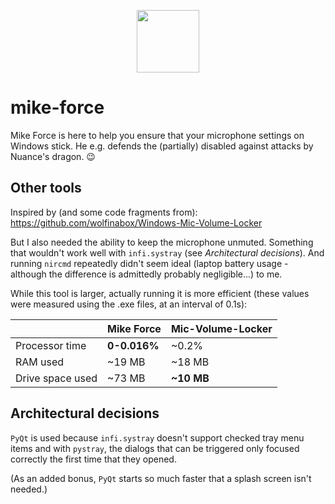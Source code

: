 <p align="center"><img src="./assets/icon.ico" width="100px" /></p>

# mike-force

Mike Force is here to help you ensure that your microphone settings on Windows stick. He e.g. defends the (partially) disabled against attacks by Nuance's dragon. 😉

## Other tools

Inspired by (and some code fragments from): https://github.com/wolfinabox/Windows-Mic-Volume-Locker

But I also needed the ability to keep the microphone unmuted. Something that wouldn't work well with `infi.systray` (see *Architectural decisions*). And running `nircmd` repeatedly didn't seem ideal (laptop battery usage - although the difference is admittedly probably negligible...) to me.

While this tool is larger, actually running it is more efficient (these values were measured using the .exe files, at an interval of 0.1s):

|     | Mike Force | Mic-Volume-Locker |
| -------- | ------- | ------- |
| Processor time  | **0-0.016%**  | ~0.2%  |
| RAM used | ~19 MB  | ~18 MB    |
| Drive space used  | ~73 MB  | **~10 MB**  |

## Architectural decisions

`PyQt` is used because `infi.systray` doesn't support checked tray menu items and with `pystray`, the dialogs that can be triggered only focused correctly the first time that they opened.

(As an added bonus, `PyQt` starts so much faster that a splash screen isn't needed.)
